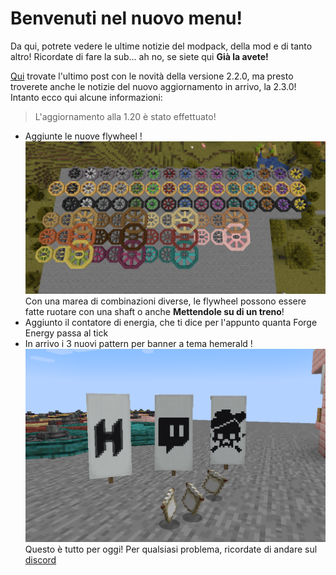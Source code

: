 # Benvenuti nel nuovo menu!

Da qui, potrete vedere le ultime notizie del modpack, della mod e di tanto altro! Ricordate di fare la sub... ah no, se siete qui **Già la avete!**

[Qui](https://mod.hemerald.net/post/?i=31) trovate l'ultimo post con le novità della versione 2.2.0, ma presto troverete anche le notizie del nuovo aggiornamento in arrivo, la 2.3.0! Intanto ecco qui alcune informazioni:

> L'aggiornamento alla 1.20 è stato effettuato!
- Aggiunte le nuove flywheel !![L'immagine non si carica](img.png) Con una marea di combinazioni diverse, le flywheel possono essere fatte ruotare con una shaft o anche **Mettendole su di un treno**!
- Aggiunto il contatore di energia, che ti dice per l'appunto quanta Forge Energy passa al tick
- In arrivo i 3 nuovi pattern per banner a tema hemerald !![L'immagine non si carica](img_1.png)
Questo è tutto per oggi! Per qualsiasi problema, ricordate di andare sul [discord](https://discord.gg/hemerald)